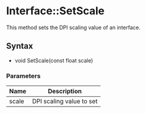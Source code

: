 # Interface::SetScale #

This method sets the DPI scaling value of an interface.

## Syntax ##

- void SetScale(const float scale)

### Parameters ###
| Name | Description |
| --- | --- |
| scale | DPI scaling value to set |
